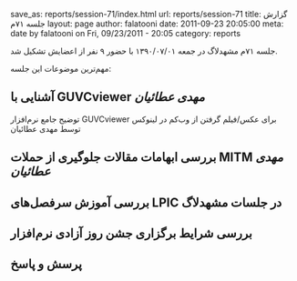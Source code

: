 save_as: reports/session-71/index.html
url: reports/session-71
title: گزارش جلسه ۷۱‌م
layout: page
author: falatooni
date: 2011-09-23 20:05:00
meta: date by falatooni on Fri, 09/23/2011 - 20:05
category: reports

جلسه ۷۱‌م مشهدلاگ در جمعه ۱۳۹۰/۰۷/۰۱ با حضور ۹ نفر از اعضایش تشکیل شد.


<!--more-->



مهم‌ترین موضوعات این جلسه:

## آشنایی با GUVCviewer *مهدی عطائیان*
توضیح جامع نرم‌افزار GUVCviewer برای عکس/فیلم گرفتن از وب‌کم در لینوکس توسط
مهدی عطائیان

## بررسی ابهامات مقالات جلوگیری از حملات MITM *مهدی عطائیان*

## بررسی آموزش سرفصل‌های LPIC در جلسات مشهدلاگ

## بررسی شرایط برگزاری جشن روز آزادی نرم‌افزار

## پرسش و پاسخ
